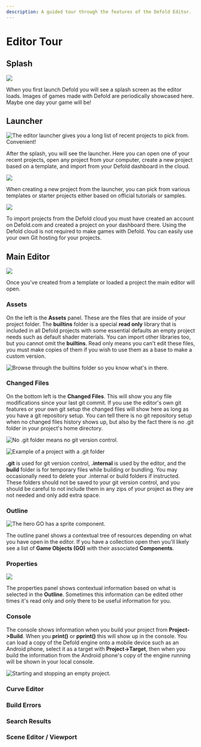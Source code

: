 ```yaml
---
description: A guided tour through the features of the Defold Editor.
---
```


# Editor Tour

## Splash

![](../.gitbook/assets/splash_2018-07-20-08_24_13.png)

When you first launch Defold you will see a splash screen as the editor loads. Images of games made with Defold are periodically showcased here. Maybe one day your game will be!

## Launcher

![The editor launcher gives you a long list of recent projects to pick from. Convenient!](../.gitbook/assets/launcher-2018-07-20-08_19_35.png)

After the splash, you will see the launcher. Here you can open one of your recent projects, open any project from your computer, create a new project based on a template, and import from your Defold dashboard in the cloud.

![](../.gitbook/assets/create_2018-07-20-08_28_06-window.png)

When creating a new project from the launcher, you can pick from various templates or starter projects either based on official tutorials or samples.

![](../.gitbook/assets/import-2018-07-20-08_31_28.png)

To import projects from the Defold cloud you must have created an account on Defold.com and created a project on your dashboard there. Using the Defold cloud is not required to make games with Defold. You can easily use your own Git hosting for your projects.

## Main Editor

![](../.gitbook/assets/editor-2018-07-20-08_52_10-window.png)

Once you've created from a template or loaded a project the main editor will open. 

### Assets

On the left is the **Assets** panel. These are the files that are inside of your project folder. The **builtins** folder is a special **read only** library that is included in all Defold projects with some essential defaults an empty project needs such as default shader materials. You can import other libraries too, but you cannot omit the **builtins**. Read only means you can't edit these files, you must make copies of them if you wish to use them as a base to make a custom version.

![Browse through the builtins folder so you know what&apos;s in there.](../.gitbook/assets/builtins-2018-07-20-09_14_40-window.png)

### Changed Files

On the bottom left is the **Changed Files**. This will show you any file modifications since your last git commit. If you use the editor's own git features or your own git setup the changed files will show here as long as you have a git repository setup. You can tell there is no git repository setup when no changed files history shows up, but also by the fact there is no .git folder in your project's home directory.

![No .git folder means no git version control.](../.gitbook/assets/no-git-2018-07-20-08_58_07-window.png)

![Example of a project with a .git folder](../.gitbook/assets/2018-07-20-08_59_57-window.png)

**.git** is used for git version control, **.internal** is used by the editor, and the **build** folder is for temporary files while building or bundling. You may occasionally need to delete your .internal or build folders if instructed. These folders should not be saved to your git version control, and you should be careful to not include them in any zips of your project as they are not needed and only add extra space.

### Outline

![The hero GO has a sprite component.](../.gitbook/assets/outline-2018-07-20-09_30_11-window.png)

The outline panel shows a contextual tree of resources depending on what you have open in the editor. If you have a collection open then you'll likely see a list of **Game Objects \(GO\)** with their associated **Components**.

### Properties

![](../.gitbook/assets/properties-2018-07-20-09_33_18-window.png)

The properties panel shows contextual information based on what is selected in the **Outline**. Sometimes this information can be edited other times it's read only and only there to be useful information for you.

### Console

The console shows information when you build your project from **Project-&gt;Build**. When you **print\(\)** or **pprint\(\)** this will show up in the console. You can load a copy of the Defold engine onto a mobile device such as an Android phone, select it as a target with **Project-&gt;Target**, then when you build the information from the Android phone's copy of the engine running will be shown in your local console.

![Starting and stopping an empty project.](../.gitbook/assets/console-2018-07-20-09_26_36-window.png)

### Curve Editor



### Build Errors

### Search Results

### Scene Editor / Viewport




